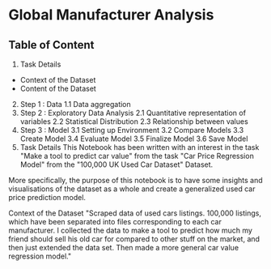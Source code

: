 # Global Manufacturer Analysis

## Table of Content
1. Task Details
 - Context of the Dataset
 - Content of the Dataset
2. Step 1 : Data
1.1 Data aggregation
3. Step 2 : Exploratory Data Analysis
2.1 Quantitative representation of variables
2.2 Statistical Distribution
2.3 Relationship between values
4. Step 3 : Model
3.1 Setting up Environment
3.2 Compare Models
3.3 Create Model
3.4 Evaluate Model
3.5 Finalize Model
3.6 Save Model
5. Task Details
This Notebook has been written with an interest in the task "Make a tool to predict car value" from the task "Car Price Regression Model" from the "100,000 UK Used Car Dataset" Dataset.

More specifically, the purpose of this notebook is to have some insights and visualisations of the dataset as a whole and create a generalized used car price prediction model.

Context of the Dataset
"Scraped data of used cars listings. 100,000 listings, which have been separated into files corresponding to each car manufacturer. I collected the data to make a tool to predict how much my friend should sell his old car for compared to other stuff on the market, and then just extended the data set. Then made a more general car value regression model."

